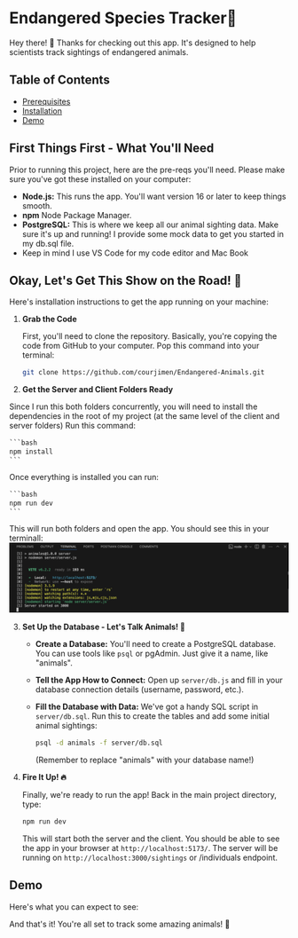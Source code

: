 # Endangered Species Tracker🐾

Hey there! 👋 Thanks for checking out this app. It's designed to help scientists track sightings of endangered animals.

## Table of Contents
- [Prerequisites](#first-things-first---what-youll-need)
- [Installation](#okay-lets-get-this-show-on-the-road-)
- [Demo](#demo)

## First Things First - What You'll Need

Prior to running this project, here are the pre-reqs you'll need. Please make sure you've got these installed on your computer:

* **Node.js:** This runs the app. You'll want version 16 or later to keep things smooth.
* **npm** Node Package Manager.
* **PostgreSQL:** This is where we keep all our animal sighting data. Make sure it's up and running! I provide some mock data to get you started in my db.sql file.
* Keep in mind I use VS Code for my code editor and Mac Book

## Okay, Let's Get This Show on the Road! 🚀

Here's installation instructions to get the app running on your machine:

1.  **Grab the Code**

    First, you'll need to clone the repository. Basically, you're copying the code from GitHub to your computer. Pop this command into your terminal:

    ```bash
    git clone https://github.com/courjimen/Endangered-Animals.git
    ```

2.  **Get the Server and Client Folders Ready**

   Since I run this both folders concurrently, you will need to install the dependencies in the root of my project (at the same level of the client and server folders) Run this command:

    ```bash
    npm install
    ```

Once everything is installed you can run:

    ```bash
    npm run dev
    ```

This will run both folders and open the app. You should see this in your terminall:
![](./client/src/assets/terminal.png)
    
3. **Set Up the Database - Let's Talk Animals! 🐘**

    * **Create a Database:** You'll need to create a PostgreSQL database. You can use tools like `psql` or pgAdmin. Just give it a name, like "animals".
    * **Tell the App How to Connect:** Open up `server/db.js` and fill in your database connection details (username, password, etc.).
    * **Fill the Database with Data:** We've got a handy SQL script in `server/db.sql`. Run this to create the tables and add some initial animal sightings:

        ```bash
        psql -d animals -f server/db.sql
        ```

        (Remember to replace "animals" with your database name!)

5.  **Fire It Up! 🔥**

    Finally, we're ready to run the app! Back in the main project directory, type:

    ```bash
    npm run dev
    ```

    This will start both the server and the client. You should be able to see the app in your browser at `http://localhost:5173/`. The server will be running on `http://localhost:3000/sightings` or /individuals endpoint.

## Demo
Here's what you can expect to see:


And that's it! You're all set to track some amazing animals! 🎉